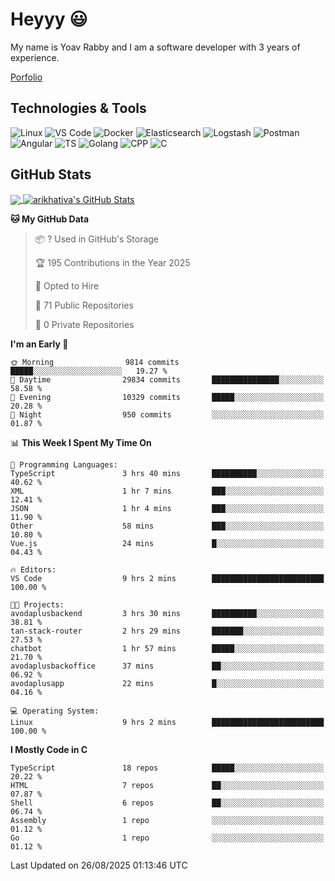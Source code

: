 
# Heyyy 😃
My name is Yoav Rabby and I am a software developer with 3 years of experience.

<a href="https://yoavrabby.com">
  Porfolio
</a>

## Technologies & Tools
![Linux](https://img.shields.io/badge/Linux-FCC624?style=flat&logo=linux&logoColor=black)
![VS Code](https://img.shields.io/badge/-VS%20Code-007ACC?style=flat-square&logo=visual-studio-code)
![Docker](https://img.shields.io/badge/Docker-E9F8FF?style=flat-square&logo=Docker)
![Elasticsearch](https://img.shields.io/badge/Elasticsearch-F8FDC5?style=flat-square&logo=elasticsearch&logoColor=lightblue)
![Logstash](https://img.shields.io/badge/Logstash-F8FDC5?style=flat-square&logo=logstash&logoColor=orange)
![Postman](https://img.shields.io/badge/Postman-F6BB43?style=flat-square&logo=Postman&logoColor=white)
![Angular](https://img.shields.io/badge/Angular-red?style=flat-square&logo=angular)
![TS](https://shields.io/badge/TypeScript-3178C6?logo=TypeScript&logoColor=FFF&style=flat-square)
![Golang](https://img.shields.io/badge/Golang-CBFBFD?style=flat-square&logo=go)
![CPP](https://img.shields.io/badge/C++-00599C?style=flat-square&logo=C%2B%2B&logoColor=white)
![C](https://img.shields.io/badge/C-F0F8FF?style=flat-square&logo=C)

## GitHub Stats
<a href="https://github.com/arikhativa/arikhativa">
  <img align="center" src="https://github-readme-stats.vercel.app/api/top-langs/?username=arikhativa&hide=java,html,tex&title_color=ffffff&text_color=c9cacc&icon_color=2bbc8a&bg_color=1d1f21&langs_count=3" />
</a>
<a href="https://github.com/arikhativa/arikhativa">
  <img align="center" src="https://github-readme-stats.vercel.app/api?username=arikhativa&show_icons=true&line_height=27&count_private=true&title_color=ffffff&text_color=c9cacc&icon_color=2bbc8a&bg_color=1d1f21" alt="arikhativa's GitHub Stats" />
</a>

<!--START_SECTION:waka-->
**🐱 My GitHub Data** 

> 📦 ? Used in GitHub's Storage 
 > 
> 🏆 195 Contributions in the Year 2025
 > 
> 💼 Opted to Hire
 > 
> 📜 71 Public Repositories 
 > 
> 🔑 0 Private Repositories 
 > 
**I'm an Early 🐤** 

```text
🌞 Morning                9814 commits        █████░░░░░░░░░░░░░░░░░░░░   19.27 % 
🌆 Daytime                29834 commits       ███████████████░░░░░░░░░░   58.58 % 
🌃 Evening                10329 commits       █████░░░░░░░░░░░░░░░░░░░░   20.28 % 
🌙 Night                  950 commits         ░░░░░░░░░░░░░░░░░░░░░░░░░   01.87 % 
```


📊 **This Week I Spent My Time On** 

```text
💬 Programming Languages: 
TypeScript               3 hrs 40 mins       ██████████░░░░░░░░░░░░░░░   40.62 % 
XML                      1 hr 7 mins         ███░░░░░░░░░░░░░░░░░░░░░░   12.41 % 
JSON                     1 hr 4 mins         ███░░░░░░░░░░░░░░░░░░░░░░   11.90 % 
Other                    58 mins             ███░░░░░░░░░░░░░░░░░░░░░░   10.80 % 
Vue.js                   24 mins             █░░░░░░░░░░░░░░░░░░░░░░░░   04.43 % 

🔥 Editors: 
VS Code                  9 hrs 2 mins        █████████████████████████   100.00 % 

🐱‍💻 Projects: 
avodaplusbackend         3 hrs 30 mins       ██████████░░░░░░░░░░░░░░░   38.81 % 
tan-stack-router         2 hrs 29 mins       ███████░░░░░░░░░░░░░░░░░░   27.53 % 
chatbot                  1 hr 57 mins        █████░░░░░░░░░░░░░░░░░░░░   21.70 % 
avodaplusbackoffice      37 mins             ██░░░░░░░░░░░░░░░░░░░░░░░   06.92 % 
avodaplusapp             22 mins             █░░░░░░░░░░░░░░░░░░░░░░░░   04.16 % 

💻 Operating System: 
Linux                    9 hrs 2 mins        █████████████████████████   100.00 % 
```

**I Mostly Code in C** 

```text
TypeScript               18 repos            █████░░░░░░░░░░░░░░░░░░░░   20.22 % 
HTML                     7 repos             ██░░░░░░░░░░░░░░░░░░░░░░░   07.87 % 
Shell                    6 repos             ██░░░░░░░░░░░░░░░░░░░░░░░   06.74 % 
Assembly                 1 repo              ░░░░░░░░░░░░░░░░░░░░░░░░░   01.12 % 
Go                       1 repo              ░░░░░░░░░░░░░░░░░░░░░░░░░   01.12 % 
```




 Last Updated on 26/08/2025 01:13:46 UTC
<!--END_SECTION:waka-->
